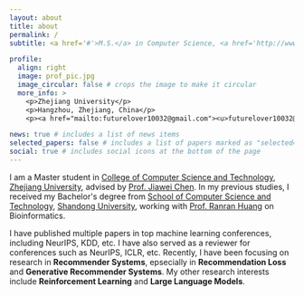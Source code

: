 ```yaml
---
layout: about
title: about
permalink: /
subtitle: <a href='#'>M.S.</a> in Computer Science, <a href='http://www.cs.zju.edu.cn'>Zhejiang University</a>

profile:
  align: right
  image: prof_pic.jpg
  image_circular: false # crops the image to make it circular
  more_info: >
    <p>Zhejiang University</p>
    <p>Hangzhou, Zhejiang, China</p>
    <p><a href="mailto:futurelover10032@gmail.com"><u>futurelover10032@gmail.com</u> <i class="far fa-envelope"></i></a></p>

news: true # includes a list of news items
selected_papers: false # includes a list of papers marked as "selected={true}"
social: true # includes social icons at the bottom of the page
---
```


I am a Master student in [College of Computer Science and Technology](http://www.cs.zju.edu.cn/), [Zhejiang University](https://www.zju.edu.cn/), advised by [Prof. Jiawei Chen](https://jiawei-chen.github.io/). In my previous studies, I received my Bachelor's degree from [School of Computer Science and Technology](https://www.cs.sdu.edu.cn/), [Shandong University](http://www.sdu.edu.cn/), working with [Prof. Ranran Huang](https://faculty.sdu.edu.cn/huangranran/zh_CN/index/622945/list/index.htm) on Bioinformatics.

I have published multiple papers in top machine learning conferences, including NeurIPS, KDD, etc. I have also served as a reviewer for conferences such as NeurIPS, ICLR, etc. Recently, I have been focusing on research in **Recommender Systems**, epsecially in **Recommendation Loss** and **Generative Recommender Systems**. My other research interests include **Reinforcement Learning** and **Large Language Models**.
